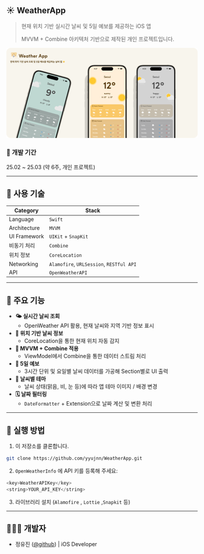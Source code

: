 ## ☀️ WeatherApp

> 현재 위치 기반 실시간 날씨 및 5일 예보를 제공하는 iOS 앱
> 
> 
> MVVM + Combine 아키텍처 기반으로 제작된 개인 프로젝트입니다.
> 

![Uflix Banner](./images/banner.png)

### 📆 개발 기간

25.02 ~ 25.03 (약 6주, 개인 프로젝트)

---

## 🔨 사용 기술

| Category | Stack |
| --- | --- |
| Language | `Swift` |
| Architecture | `MVVM` |
| UI Framework | `UIKit` + `SnapKit`|
| 비동기 처리 | `Combine` |
| 위치 정보 | `CoreLocation` |
| Networking | `Alamofire`, `URLSession`, `RESTful API` |
| API | `OpenWeatherAPI` |

---

## 🌈 주요 기능

- **🌤 실시간 날씨 조회**
    - OpenWeather API 활용, 현재 날씨와 지역 기반 정보 표시
- **📍 위치 기반 날씨 정보**
    - CoreLocation을 통한 현재 위치 자동 감지
- **🧠 MVVM + Combine 적용**
    - ViewModel에서 Combine을 통한 데이터 스트림 처리
- **📅 5일 예보**
    - 3시간 단위 및 요일별 날씨 데이터를 가공해 Section별로 UI 출력
- **🎨 날씨별 테마**
    - 날씨 상태(맑음, 비, 눈 등)에 따라 앱 테마 이미지 / 배경 변경
- **🗓 날짜 필터링**
    - `DateFormatter` + Extension으로 날짜 계산 및 변환 처리

---


## 🚀 실행 방법

1. 이 저장소를 클론합니다.

```bash
git clone https://github.com/yyujnn/WeatherApp.git
```

2. `OpenWeatherInfo` 에 API 키를 등록해 주세요:

```swift
<key>WeatherAPIKey</key>
<string>YOUR_API_KEY</string>

```

3. 라이브러리 설치 (`Alamofire` , `Lottie` ,`Snapkit` 등)

---

## 👩🏻‍💻 개발자

- 정유진 ([@github](https://github.com/yyujnn))  | iOS Developer
